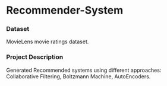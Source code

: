 # Recommender-System

### Dataset
MovieLens movie ratings dataset.

### Project Description
Generated Recommended systems using different approaches: Collaborative Filtering, Boltzmann Machine, AutoEncoders.
